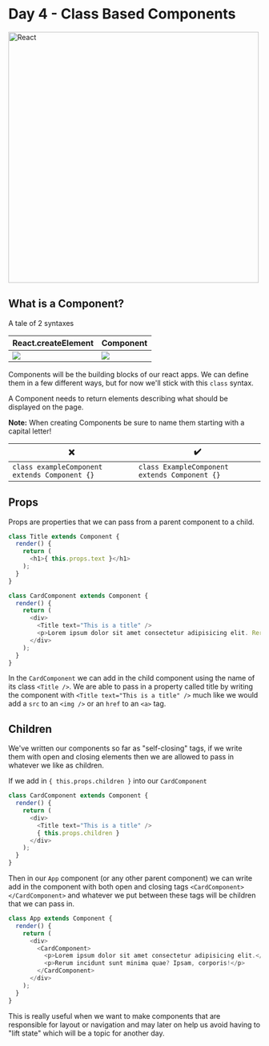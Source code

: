 # Day 4 - Class Based Components

<img src="https://github.com/adion81/mern-lectures/blob/master/assets/react.gif" alt="React" width="500px" />

## What is a Component?

A tale of 2 syntaxes

| React.createElement | Component |
|---------------------|-----------|
| <img src="https://raw.githubusercontent.com/adion81/mern-lectures/master/assets/create-element.png" /> | <img src="https://raw.githubusercontent.com/adion81/mern-lectures/master/assets/class-component.png" /> |

Components will be the building blocks of our react apps. We can define them in a few different ways, but for now we'll stick with this `class` syntax. 

A Component needs to return elements describing what should be displayed on the page. 

**Note:** When creating Components be sure to name them starting with a capital letter!

| ❌                                            | ✔️                                             |
|-----------------------------------------------|-----------------------------------------------|
| `class exampleComponent extends Component {}` | `class ExampleComponent extends Component {}` |

## Props

Props are properties that we can pass from a parent component to a child.

```javascript
class Title extends Component {
  render() {
    return (
      <h1>{ this.props.text }</h1>
    );
  }
}

class CardComponent extends Component {
  render() {
    return (
      <div>
        <Title text="This is a title" />
        <p>Lorem ipsum dolor sit amet consectetur adipisicing elit. Rerum incidunt sunt minima quae? Ipsam, corporis!</p>
      </div>
    );
  }
}
```

In the `CardComponent` we can add in the child component using the name of its class `<Title />`. We are able to pass in a property called title by writing the component with `<Title text="This is a title" />` much like we would add a `src` to an `<img />` or an `href` to an `<a>` tag.

## Children

We've written our components so far as "self-closing" tags, if we write them with open and closing elements then we are allowed to pass in whatever we like as children.

If we add in `{ this.props.children }` into our `CardComponent`

```javascript
class CardComponent extends Component {
  render() {
    return (
      <div>
        <Title text="This is a title" />
        { this.props.children }
      </div>
    );
  }
}
```

Then in our `App` component (or any other parent component) we can write add in the component with both open and closing tags `<CardComponent></CardComponent>` and whatever we put between these tags will be children that we can pass in.

```javascript
class App extends Component {
  render() {
    return (
      <div>
        <CardComponent>
          <p>Lorem ipsum dolor sit amet consectetur adipisicing elit.</p>
          <p>Rerum incidunt sunt minima quae? Ipsam, corporis!</p>
        </CardComponent>
      </div>
    );
  }
}
```

This is really useful when we want to make components that are responsible for layout or navigation and may later on help us avoid having to "lift state" which will be a topic for another day.
